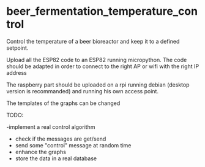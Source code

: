 # beer_fermentation_temperature_control
Control the temperature of a beer bioreactor and keep it to a defined setpoint.

Upload all the ESP82 code to an ESP82 running micropython. The code should be adapted in order to connect to the right AP or wifi with the right IP address


The raspberry part should be uploaded on a rpi running debian (desktop version is recommanded) and running his own access point. 

The templates of the graphs can be changed


TODO:

-implement a real control algorithm
- check if the messages are get/send
- send some "control" message at random time
- enhance the graphs
- store the data in a real database
